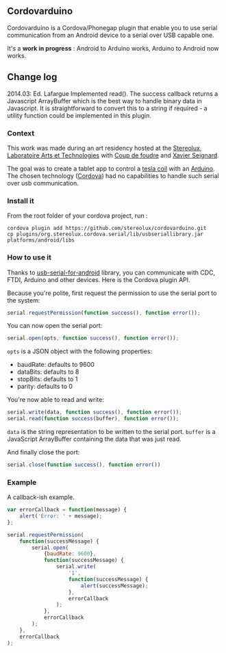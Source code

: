 ## Cordovarduino

Cordovarduino is a Cordova/Phonegap plugin that enable you to use serial communication from an Android device to a serial over USB capable one.

It's a **work in progress** : Android to Arduino works, Arduino to Android now works.


## Change log

2014.03: Ed. Lafargue
         Implemented read(). The success callback returns a Javascript ArrayBuffer which is the best way to handle binary data
         in Javascript. It is straightforward to convert this to a string if required - a utility function could be implemented in this plugin.

### Context
This work was made during an art residency hosted at the [Stereolux, Laboratoire Arts et Technologies](http://www.stereolux.org/laboratoire-arts-et-technologies) with [Coup de foudre](https://www.facebook.com/coup.defoudre.716) and [Xavier Seignard](http://drangies.fr).

The goal was to create a tablet app to control a [tesla coil](http://www.youtube.com/watch?v=X2elQ6RR7lw) with an [Arduino](http://arduino.cc). The chosen technology ([Cordova](http://cordova.io)) had no capabilities to handle such serial over usb communication.

### Install it
From the root folder of your cordova project, run :
```
cordova plugin add https://github.com/stereolux/cordovarduino.git
cp plugins/org.stereolux.cordova.serial/lib/usbseriallibrary.jar platforms/android/libs
```

### How to use it
Thanks to [usb-serial-for-android](https://github.com/mik3y/usb-serial-for-android) library, you can communicate with CDC, FTDI, Arduino and other devices. Here is the Cordova plugin API.

Because you're polite, first request the permission to use the serial port to the system:
```js
serial.requestPermission(function success(), function error());
```
You can now open the serial port:
```js
serial.open(opts, function success(), function error());
```
`opts` is a JSON object with the following properties:

- baudRate: defaults to 9600
- dataBits: defaults to 8
- stopBits: defaults to 1
- parity: defaults to 0

You're now able to read and write:
```js
serial.write(data, function success(), function error());
serial.read(function success(buffer), function error());
```
`data` is the string representation to be written to the serial port.
`buffer` is a JavaScript ArrayBuffer containing the data that was just read.

And finally close the port:
```js
serial.close(function success(), function error())
```

### Example

A callback-ish example.

```js
var errorCallback = function(message) {
    alert('Error: ' + message);
};

serial.requestPermission(
	function(successMessage) {
    	serial.open(
        	{baudRate: 9600},
            function(successMessage) {
        		serial.write(
                	'1',
                    function(successMessage) {
                    	alert(successMessage);
                    },
                    errorCallback
        		);
        	},
        	errorCallback
    	);
    },
    errorCallback
);
```
